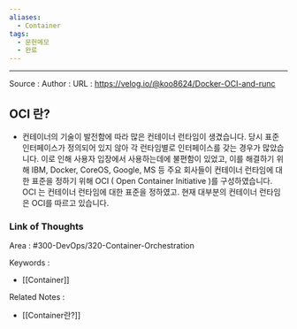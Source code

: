 ```yaml
---
aliases:
  - Container
tags:
  - 문헌메모
  - 완료
---
```



---


Source :
Author : 
URL : https://velog.io/@koo8624/Docker-OCI-and-runc

## OCI 란?
- 컨테이너의 기술이 발전함에 따라 많은 컨테이너 런타임이 생겼습니다. 당시 표준 인터페이스가 정의되어 있지 않아 각 런타임별로 인터페이스를 갖는 경우가 많았습니다. 이로 인해 사용자 입장에서 사용하는데에 불편함이 있었고, 이를 해결하기 위해 IBM, Docker, CoreOS, Google, MS 등 주요 회사들이 컨테이너 런타임에 대한 표준을 정하기 위해 OCI ( Open Container Initiative )를 구성하였습니다. OCI 는 컨테이너 런타임에 대한 표준을 정하였고. 현재 대부분의 컨테이너 런타임은 OCI를 따르고 있습니다.



### Link of Thoughts
Area : #300-DevOps/320-Container-Orchestration 

Keywords :
- [[Container]]

Related Notes : 
- [[Container란?]]
